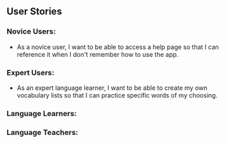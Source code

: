 ## User Stories

### Novice Users:
- As a novice user, I want to be able to access a help page so that I can reference it when I don't remember how to use the app.

### Expert Users:
- As an expert language learner, I want to be able to create my own vocabulary lists so that I can practice specific words of my choosing.

### Language Learners:

### Language Teachers: